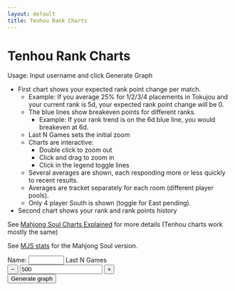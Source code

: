 ```yaml
---
layout: default
title: Tenhou Rank Charts
---
```


# Tenhou Rank Charts

Usage: Input username and click Generate Graph

-   First chart shows your expected rank point change per match.
    -   Example: If you average 25% for 1/2/3/4 placements in Tokujou and your current rank is 5d, your expected rank point change will be 0.
    -   The blue lines show breakeven points for different ranks.
        -   Example: If your rank trend is on the 6d blue line, you would breakeven at 6d.
    -   Last N Games sets the initial zoom
    -   Charts are interactive:
        -   Double click to zoom out
        -   Click and drag to zoom in
        -   Click in the legend toggle lines
    -   Several averages are shown, each responding more or less quickly to recent results.
    -   Averages are tracket separately for each room (different player pools).
    -   Only 4 player South is shown (toggle for East pending).
-   Second chart shows your rank and rank points history

See [Mahjong Soul Charts Explained](/blog/2025/08/30/mjs_charts_explained) for more details (Tenhou charts work mostly the same)

See [MJS stats](mjs_stats) for the Mahjong Soul version.

<div class="chart-container">
    <div class="controls">
        <label class="small">Name:</label>
        <input class="pname" type="text" value="" style="width: 80px; height: 20px" />
        <label class="small">Last N Games</label>
        <div class="number-stepper">
            <button class="step-btn step-down" type="button">&minus;</button>
            <input class="lastn" type="number" value="500" step="100" min="0"/>
            <button class="step-btn step-up" type="button">&plus;</button>
        </div>
        <button class="generate btn">Generate graph</button>
    </div>
    <br>
    <div class="chart-tenhou-es"></div>
    <div class="chart-tenhou-rank"></div>
</div>

<script src="https://cdn.plot.ly/plotly-3.1.0.min.js"></script>
<script type="module" src="tenhou_stats.js"></script>
